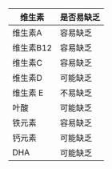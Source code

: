 | 维生素 | 是否易缺乏 |
|------ | -------- |
|维生素A  | 容易缺乏  |
|维生素B12 | 容易缺乏 |
| 维生素C |  容易缺乏 |
| 维生素D | 可能缺乏  |
|维生素 E | 不易缺乏  |
| 叶酸    | 可能缺乏  |
|铁元素   | 容易缺乏  |
| 钙元素  | 可能缺乏  |
| DHA    | 可能缺乏  |
